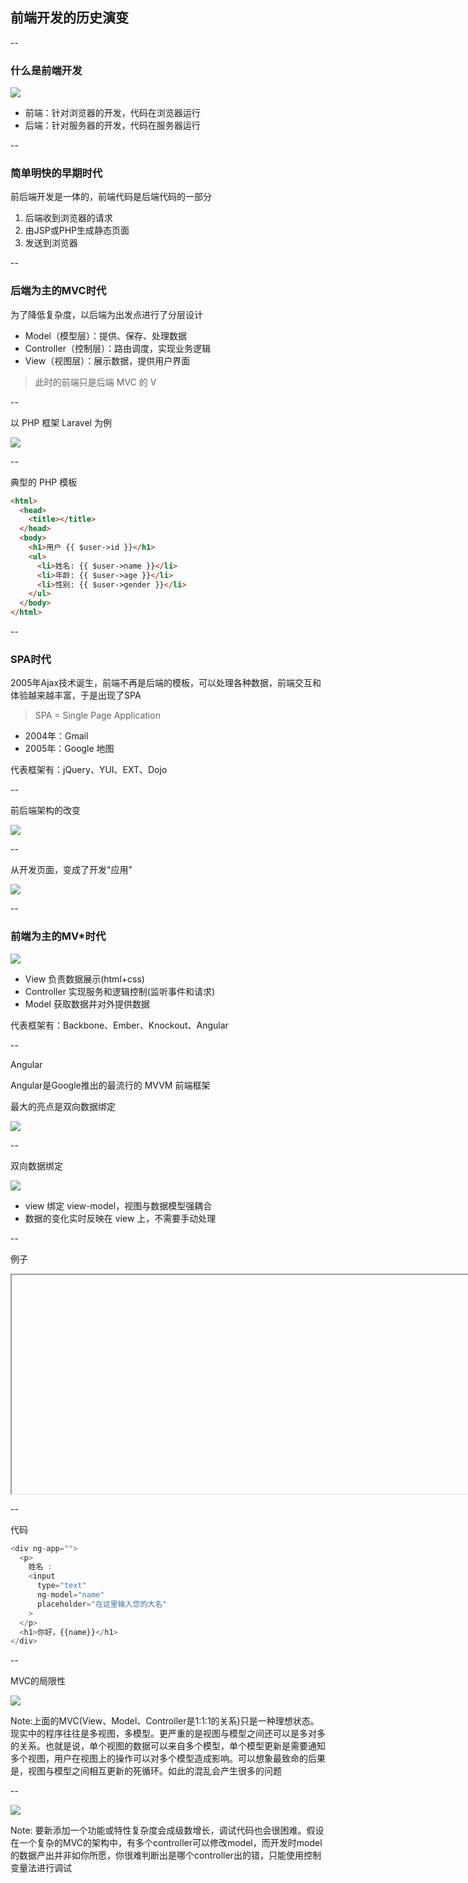 ## 前端开发的历史演变

--

### 什么是前端开发

![](images/frontend.png)

- 前端：针对浏览器的开发，代码在浏览器运行
- 后端：针对服务器的开发，代码在服务器运行

--

### 简单明快的早期时代

前后端开发是一体的，前端代码是后端代码的一部分

1. 后端收到浏览器的请求
2. 由JSP或PHP生成静态页面
3. 发送到浏览器

--

### 后端为主的MVC时代

为了降低复杂度，以后端为出发点进行了分层设计

- Model（模型层）：提供、保存、处理数据
- Controller（控制层）：路由调度，实现业务逻辑
- View（视图层）：展示数据，提供用户界面

> 此时的前端只是后端 MVC 的 V

--

以 PHP 框架 Laravel 为例

![](images/laravel-mvc.png)

--

典型的 PHP 模板

``` html
<html>
  <head>
    <title></title>
  </head>
  <body>
    <h1>用户 {{ $user->id }}</h1>
    <ul>
      <li>姓名: {{ $user->name }}</li>
      <li>年龄: {{ $user->age }}</li>
      <li>性别: {{ $user->gender }}</li>
    </ul>
  </body>
</html>
```

--

### SPA时代

2005年Ajax技术诞生，前端不再是后端的模板，可以处理各种数据，前端交互和体验越来越丰富，于是出现了SPA

> SPA = Single Page Application
 
- 2004年：Gmail
- 2005年：Google 地图

代表框架有：jQuery、YUI、EXT、Dojo

--

前后端架构的改变

![](images/arch.png)

--

从开发页面，变成了开发"应用"

![](images/arch2.png)

--

### 前端为主的MV*时代

![](images/mvc-simple.png)

- View 负责数据展示(html+css) 
- Controller 实现服务和逻辑控制(监听事件和请求)
- Model 获取数据并对外提供数据

代表框架有：Backbone、Ember、Knockout、Angular

--

Angular

Angular是Google推出的最流行的 MVVM 前端框架

最大的亮点是双向数据绑定

![](images/angular.png)

--

双向数据绑定

![](images/mvvm.png)

- view 绑定 view-model，视图与数据模型强耦合
- 数据的变化实时反映在 view 上，不需要手动处理

--

例子
<iframe width="800" height="350" data-src="/demos/angular-demo/index.html"></iframe>

--

代码
```javascript
<div ng-app="">
  <p>
    姓名 :
    <input
      type="text"
      ng-model="name"
      placeholder="在这里输入您的大名"
    >
  </p>
  <h1>你好，{{name}}</h1>
</div>
```

--

MVC的局限性

![](images/mvc-complex.png)

Note:上面的MVC(View、Model、Controller是1:1:1的关系)只是一种理想状态。现实中的程序往往是多视图，多模型。更严重的是视图与模型之间还可以是多对多的关系。也就是说，单个视图的数据可以来自多个模型，单个模型更新是需要通知多个视图，用户在视图上的操作可以对多个模型造成影响。可以想象最致命的后果是，视图与模型之间相互更新的死循环。如此的混乱会产生很多的问题

--

![](images/go-die.png)

Note: 要新添加一个功能或特性复杂度会成级数增长，调试代码也会很困难。假设在一个复杂的MVC的架构中，有多个controller可以修改model，而开发时model的数据产出并非如你所愿，你很难判断出是哪个controller出的错，只能使用控制变量法进行调试



